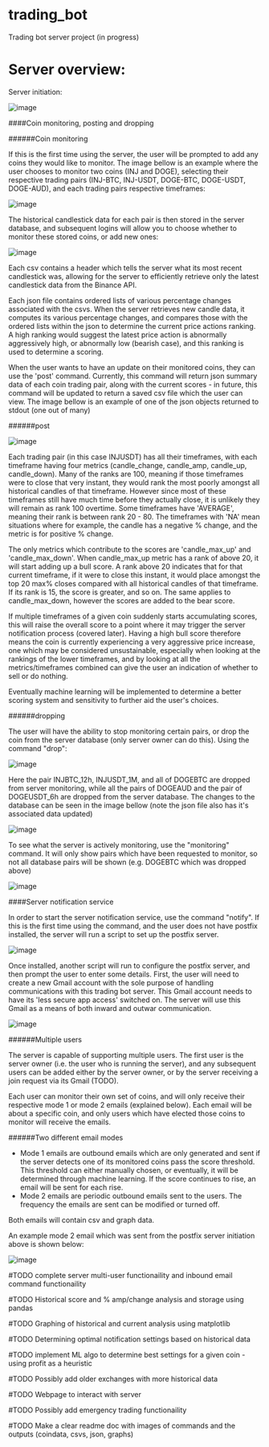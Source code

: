 # trading_bot
Trading bot server project (in progress) 

# Server overview:

Server initiation:

![image](https://user-images.githubusercontent.com/71308285/111856442-cf325900-897e-11eb-8024-af6aef6e2673.png)

####Coin monitoring, posting and dropping

######Coin monitoring

If this is the first time using the server, the user will be prompted to add any coins they would like to monitor. The image bellow is an example where the user chooses to monitor two coins (INJ and DOGE), selecting their respective trading pairs (INJ-BTC, INJ-USDT, DOGE-BTC, DOGE-USDT, DOGE-AUD), and each trading pairs respective timeframes:

![image](https://user-images.githubusercontent.com/71308285/111856494-3fd97580-897f-11eb-8445-a1f810223c71.png)

The historical candlestick data for each pair is then stored in the server database, and subsequent logins will allow you to choose whether to monitor these stored coins, or add new ones:

![image](https://user-images.githubusercontent.com/71308285/111856817-74e6c780-8981-11eb-89e6-c7490d500251.png)

Each csv contains a header which tells the server what its most recent candlestick was, allowing for the server to efficiently retrieve only the latest candlestick data from the Binance API. 

Each json file contains ordered lists of various percentage changes associated with the csvs. When the server retrieves new candle data, it computes its various percentage changes, and compares those with the ordered lists within the json to determine the current price actions ranking. A high ranking would suggest the latest price action is abnormally  aggressively high, or abnormally low (bearish case), and this ranking is used to determine a scoring. 

When the user wants to have an update on their monitored coins, they can use the 'post' command. Currently, this command will return json summary data of each coin trading pair, along with the current scores - in future, this command will be updated to return a saved csv file which the user can view. The image bellow is an example of one of the json objects returned to stdout (one out of many)

######post

![image](https://user-images.githubusercontent.com/71308285/111859206-3f4ada00-8993-11eb-9792-18cc98dfe069.png)

Each trading pair (in this case INJUSDT) has all their timeframes, with each timeframe having four metrics (candle_change, candle_amp, candle_up, candle_down). Many of the ranks are 100, meaning if those timeframes were to close that very instant, they would rank the most poorly amongst all historical candles of that timeframe. However since most of these timeframes still have much time before they actually close, it is unlikely they will remain as rank 100 overtime. Some timeframes have 'AVERAGE', meaning their rank is between rank 20 - 80. The timeframes with 'NA' mean situations where for example, the candle has a negative % change, and the metric is for positive % change.

The only metrics which contribute to the scores are 'candle_max_up' and 'candle_max_down'. When candle_max_up metric has a rank of above 20, it will start adding up a bull score. A rank above 20 indicates that for that current timeframe, if it were to close this instant, it would place amongst the top 20 max% closes compared with all historical candles of that timeframe. If its rank is 15, the score is greater, and so on. The same applies to candle_max_down, however the scores are added to the bear score.

If multiple timeframes of a given coin suddenly starts accumulating scores, this will raise the overall score to a point where it may trigger the server notification process (covered later). Having a high bull score therefore means the coin is currently experiencing a very aggressive price increase, one which may be considered unsustainable, especially when looking at the rankings of the lower timeframes, and by looking at all the metrics/timeframes combined can give the user an indication of whether to sell or do nothing.

Eventually machine learning will be implemented to determine a better scoring system and sensitivity to further aid the user's choices.

######dropping

The user will have the ability to stop monitoring certain pairs, or drop the coin from the server database (only server owner can do this). Using the command "drop":

![image](https://user-images.githubusercontent.com/71308285/111863163-fb190300-89ad-11eb-8c2c-934d71cfa1d1.png)

Here the pair INJBTC_12h, INJUSDT_1M, and all of DOGEBTC are dropped from server monitoring, while all the pairs of DOGEAUD and the pair of DOGEUSDT_6h are dropped from the server database. The changes to the database can be seen in the image bellow (note the json file also has it's associated data updated)

![image](https://user-images.githubusercontent.com/71308285/111863187-1d128580-89ae-11eb-8c84-0495a9a6b847.png)

To see what the server is actively monitoring, use the "monitoring" command. It will only show pairs which have been requested to monitor, so not all database pairs will be shown (e.g. DOGEBTC which was dropped above)

![image](https://user-images.githubusercontent.com/71308285/111863202-30255580-89ae-11eb-9337-432346116c6b.png)


####Server notification service

In order to start the server notification service, use the command "notify". If this is the first time using the command, and the user does not have postfix installed, the server will run a script to set up the postfix server.

![image](https://user-images.githubusercontent.com/71308285/111863215-43382580-89ae-11eb-80dc-359129b3703e.png)

Once installed, another script will run to configure the postfix server, and then prompt the user to enter some details. First, the user will need to create a new Gmail account with the sole purpose of handling communications with this trading bot server. This Gmail account needs to have its 'less secure app access' switched on. The server will use this Gmail as a means of both inward and outwar communication.

![image](https://user-images.githubusercontent.com/71308285/111863239-682c9880-89ae-11eb-941a-476980c37ba5.png)

######Multiple users

The server is capable of supporting multiple users. The first user is the server owner (i.e. the user who is running the server), and any subsequent users can be added either by the server owner, or by the server receiving a join request via its Gmail (TODO). 

Each user can monitor their own set of coins, and will only receive their respective mode 1 or mode 2 emails (explained below). Each email will be about a specific coin, and only users which have elected those coins to monitor will receive the emails.

######Two different email modes

* Mode 1 emails are outbound emails which are only generated and sent if the server detects one of its monitored coins pass the score threshold. This threshold can either manually chosen, or eventually, it will be determined through machine learning. If the score continues to rise, an email will be sent for each rise. 
* Mode 2 emails are periodic outbound emails sent to the users. The frequency the emails are sent can be modified or turned off. 

Both emails will contain csv and graph data.

An example mode 2 email which was sent from the postfix server initiation above is shown below:

![image](https://user-images.githubusercontent.com/71308285/111863272-a1fd9f00-89ae-11eb-9529-674173133036.png)



#TODO complete server multi-user functionaility and inbound email command functionaility

#TODO Historical score and % amp/change analysis and storage using pandas

#TODO Graphing of historical and current analysis using matplotlib

#TODO Determining optimal notification settings based on historical data

  #TODO implement ML algo to determine best settings for a given coin - using profit as a heuristic 

#TODO Possibly add older exchanges with more historical data

#TODO Webpage to interact with server

#TODO Possibly add emergency trading functionaility 

#TODO Make a clear readme doc with images of commands and the outputs (coindata, csvs, json, graphs)
